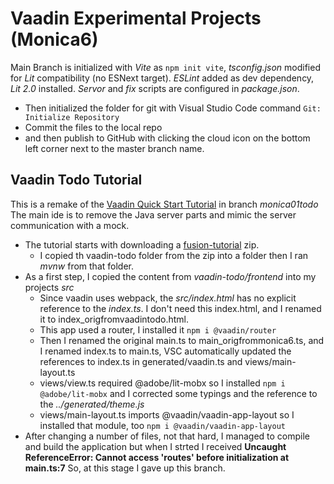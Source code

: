 # Vaadin Experimental Projects (Monica6)
Main Branch is initialized with *Vite* as `npm init vite`, *tsconfig.json* modified for *Lit* compatibility (no ESNext target).
*ESLint* added as dev dependency, *Lit 2.0* installed. *Servor* and *fix* scripts are configured in *package.json*.
- Then initialized the folder for git with Visual Studio Code command `Git: Initialize Repository` 
- Commit the files to the local repo
- and then publish to GitHub with clicking the cloud icon on the bottom left corner next to the master branch name.

## Vaadin Todo Tutorial 
This is a remake of the [Vaadin Quick Start Tutorial](https://vaadin.com/docs/latest/fusion/tutorials/quick-start-tutorial) in branch *monica01todo* The main ide is to remove the Java server parts and mimic the server communication with a mock.
- The tutorial starts with downloading a [fusion-tutorial](https://start.vaadin.com/?preset=fusion-tutorial&dl) zip.
    - I copied th vaadin-todo folder from the zip into a folder then I ran *mvnw* from that folder.
- As a first step, I copied the content from *vaadin-todo/frontend* into my projects *src*
    - Since vaadin uses webpack, the *src/index.html* has no explicit reference to the *index.ts*. I don't need this index.html, and I renamed it to index_origfromvaadintodo.html.
    - This app used a router, I installed it `npm i @vaadin/router`
    - Then I renamed the original main.ts to main_origfrommonica6.ts, and I renamed index.ts to main.ts, VSC automatically updated the references to index.ts in generated/vaadin.ts and views/main-layout.ts
    - views/view.ts required @adobe/lit-mobx so I installed `npm i @adobe/lit-mobx` and I corrected some typings and the reference to the *../generated/theme.js*
    - views/main-layout.ts imports @vaadin/vaadin-app-layout so I installed that module, too `npm i @vaadin/vaadin-app-layout`
- After changing a number of files, not that hard, I managed to compile and build the application but when I strted I received
**Uncaught ReferenceError: Cannot access 'routes' before initialization at main.ts:7** 
So, at this stage I gave up this branch.
